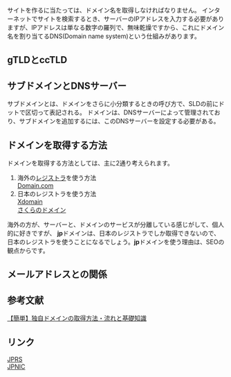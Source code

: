 サイトを作るに当たっては、ドメイン名を取得しなければなりません。
インターネットでサイトを検索するとき、サーバーのIPアドレスを入力する必要がありますが、IPアドレスは単なる数字の羅列で、無味乾燥ですから、これにドメイン名を割り当てるDNS(Domain name system)という仕組みがあります。
## gTLDとccTLD
## サブドメインとDNSサーバー
サブドメインとは、ドメインをさらに小分類するときの呼び方で、SLDの前にドットで区切って表記される。
ドメインは、DNSサーバーによって管理されており、サブドメインを追加するには、このDNSサーバーを設定する必要がある。
## ドメインを取得する方法
ドメインを取得する方法としては、主に2通り考えられます。

1. 海外の<a href="https://en.wikipedia.org/wiki/Domain_name_registrar">レジストラ</a>を使う方法<br>
<a href="https://www.domain.com">Domain.com</a>
2. 日本のレジストラを使う方法<br>
<a href="https://www.xdomain.ne.jp/">Xdomain</a>  
<a href="https://domain.sakura.ad.jp/">さくらのドメイン</a>  


海外の方が、サーバーと、ドメインのサービスが分離している感じがして、個人的に好きですが、 **jp**ドメインは、日本のレジストラでしか取得できないので、日本のレジストラを使うことになるでしょう。**jp**ドメインを使う理由は、SEOの観点からです。
## メールアドレスとの関係


## 参考文献
<a href="https://www.kagoya.jp/howto/webhomepage/02/">【簡単】独自ドメインの取得方法・流れと基礎知識</a>
## リンク
<a href="https://jprs.jp/">JPRS</a>  
<a href="https://www.nic.ad.jp/ja/">JPNIC</a>  



